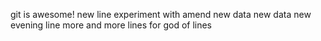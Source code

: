 git is awesome!
new line
experiment with amend
new data
new data
new evening line
more and more lines for god of lines
